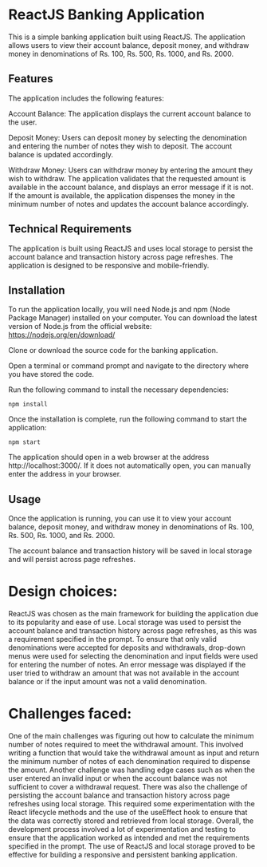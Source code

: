 # ReactJS Banking Application
This is a simple banking application built using ReactJS. The application allows users to view their account balance, deposit money, and withdraw money in denominations of Rs. 100, Rs. 500, Rs. 1000, and Rs. 2000.

## Features
The application includes the following features:

Account Balance: The application displays the current account balance to the user.

Deposit Money: Users can deposit money by selecting the denomination and entering the number of notes they wish to deposit. The account balance is updated accordingly.

Withdraw Money: Users can withdraw money by entering the amount they wish to withdraw. The application validates that the requested amount is available in the account balance, and displays an error message if it is not. If the amount is available, the application dispenses the money in the minimum number of notes and updates the account balance accordingly.

## Technical Requirements
The application is built using ReactJS and uses local storage to persist the account balance and transaction history across page refreshes. The application is designed to be responsive and mobile-friendly.

## Installation
To run the application locally, you will need Node.js and npm (Node Package Manager) installed on your computer. You can download the latest version of Node.js from the official website: https://nodejs.org/en/download/

Clone or download the source code for the banking application.

Open a terminal or command prompt and navigate to the directory where you have stored the code.

Run the following command to install the necessary dependencies:
```
npm install
```
Once the installation is complete, run the following command to start the application:
```
npm start
```
The application should open in a web browser at the address http://localhost:3000/. If it does not automatically open, you can manually enter the address in your browser.

## Usage
Once the application is running, you can use it to view your account balance, deposit money, and withdraw money in denominations of Rs. 100, Rs. 500, Rs. 1000, and Rs. 2000.

The account balance and transaction history will be saved in local storage and will persist across page refreshes.


# Design choices:

ReactJS was chosen as the main framework for building the application due to its popularity and ease of use.
Local storage was used to persist the account balance and transaction history across page refreshes, as this was a requirement specified in the prompt.
To ensure that only valid denominations were accepted for deposits and withdrawals, drop-down menus were used for selecting the denomination and input fields were used for entering the number of notes.
An error message was displayed if the user tried to withdraw an amount that was not available in the account balance or if the input amount was not a valid denomination.

# Challenges faced:

One of the main challenges was figuring out how to calculate the minimum number of notes required to meet the withdrawal amount. This involved writing a function that would take the withdrawal amount as input and return the minimum number of notes of each denomination required to dispense the amount.
Another challenge was handling edge cases such as when the user entered an invalid input or when the account balance was not sufficient to cover a withdrawal request.
There was also the challenge of persisting the account balance and transaction history across page refreshes using local storage. This required some experimentation with the React lifecycle methods and the use of the useEffect hook to ensure that the data was correctly stored and retrieved from local storage.
Overall, the development process involved a lot of experimentation and testing to ensure that the application worked as intended and met the requirements specified in the prompt. The use of ReactJS and local storage proved to be effective for building a responsive and persistent banking application.
